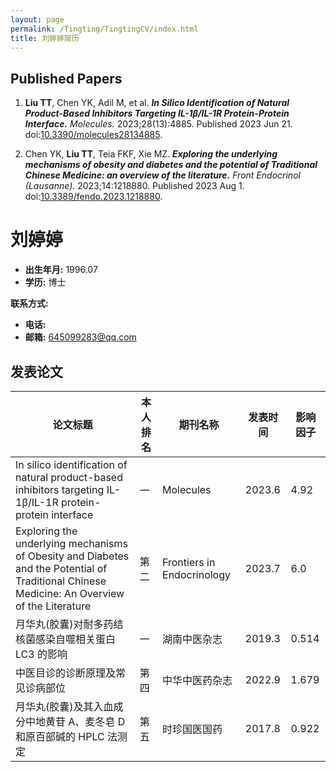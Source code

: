 ```yaml
---
layout: page
permalink: /Tingting/TingtingCV/index.html
title: 刘婷婷简历 
---
```


## Published Papers

1. **Liu TT**, Chen YK, Adil M, et al. _**In Silico Identification of Natural Product-Based Inhibitors Targeting IL-1β/IL-1R Protein-Protein Interface.**_ *Molecules.* 2023;28(13):4885. Published 2023 Jun 21. doi:[10.3390/molecules28134885](https://doi.org/10.3390/molecules28134885).

2. Chen YK, **Liu TT**, Teia FKF, Xie MZ. _**Exploring the underlying mechanisms of obesity and diabetes and the potential of Traditional Chinese Medicine: an overview of the literature.**_ *Front Endocrinol (Lausanne).* 2023;14:1218880. Published 2023 Aug 1. doi:[10.3389/fendo.2023.1218880](https://doi.org/10.3389/fendo.2023.1218880).

# 刘婷婷

- **出生年月:** 1996.07
- **学历:** 博士

**联系方式:**
- **电话:**
- **邮箱:** 645099283@qq.com

## 发表论文

| 论文标题 | 本人排名 | 期刊名称 | 发表时间 | 影响因子 |
| --- | --- | --- | --- | --- |
| In silico identification of natural product-based inhibitors targeting IL-1β/IL-1R protein-protein interface | 一 | Molecules | 2023.6 | 4.92 |
| Exploring the underlying mechanisms of Obesity and Diabetes and the Potential of Traditional Chinese Medicine: An Overview of the Literature | 第二 | Frontiers in Endocrinology | 2023.7 | 6.0 |
| 月华丸(胶囊)对耐多药结核菌感染自噬相关蛋白 LC3 的影响 | 一 | 湖南中医杂志 | 2019.3 | 0.514 |
| 中医目诊的诊断原理及常见诊病部位 | 第四 | 中华中医药杂志 | 2022.9 | 1.679 |
| 月华丸(胶囊)及其入血成分中地黄苷 A、麦冬皂 D 和原百部碱的 HPLC 法测定 | 第五 | 时珍国医国药 | 2017.8 | 0.922 |
